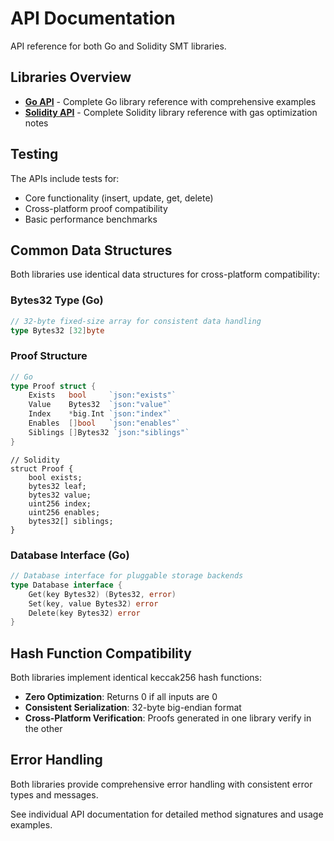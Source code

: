 # API Documentation

API reference for both Go and Solidity SMT libraries.

## Libraries Overview

- **[Go API](go.md)** - Complete Go library reference with comprehensive examples
- **[Solidity API](solidity.md)** - Complete Solidity library reference with gas optimization notes

## Testing

The APIs include tests for:
- Core functionality (insert, update, get, delete)
- Cross-platform proof compatibility
- Basic performance benchmarks

## Common Data Structures

Both libraries use identical data structures for cross-platform compatibility:

### Bytes32 Type (Go)

```go
// 32-byte fixed-size array for consistent data handling
type Bytes32 [32]byte
```

### Proof Structure

```go
// Go
type Proof struct {
    Exists   bool     `json:"exists"`
    Value    Bytes32  `json:"value"`
    Index    *big.Int `json:"index"`
    Enables  []bool   `json:"enables"`
    Siblings []Bytes32 `json:"siblings"`
}
```

```solidity
// Solidity  
struct Proof {
    bool exists;
    bytes32 leaf;
    bytes32 value;
    uint256 index;
    uint256 enables;
    bytes32[] siblings;
}
```

### Database Interface (Go)

```go
// Database interface for pluggable storage backends
type Database interface {
    Get(key Bytes32) (Bytes32, error)
    Set(key, value Bytes32) error
    Delete(key Bytes32) error
}
```

## Hash Function Compatibility

Both libraries implement identical keccak256 hash functions:

- **Zero Optimization**: Returns 0 if all inputs are 0
- **Consistent Serialization**: 32-byte big-endian format
- **Cross-Platform Verification**: Proofs generated in one library verify in the other

## Error Handling

Both libraries provide comprehensive error handling with consistent error types and messages.

See individual API documentation for detailed method signatures and usage examples.

